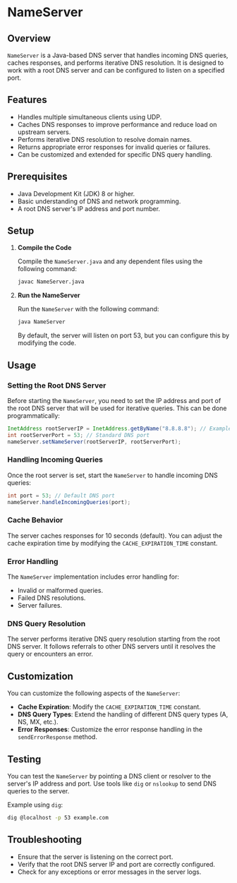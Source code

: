 # NameServer

## Overview

`NameServer` is a Java-based DNS server that handles incoming DNS queries, caches responses, and performs iterative DNS resolution. It is designed to work with a root DNS server and can be configured to listen on a specified port.

## Features

- Handles multiple simultaneous clients using UDP.
- Caches DNS responses to improve performance and reduce load on upstream servers.
- Performs iterative DNS resolution to resolve domain names.
- Returns appropriate error responses for invalid queries or failures.
- Can be customized and extended for specific DNS query handling.

## Prerequisites

- Java Development Kit (JDK) 8 or higher.
- Basic understanding of DNS and network programming.
- A root DNS server's IP address and port number.

## Setup


1. **Compile the Code**

   Compile the `NameServer.java` and any dependent files using the following command:

   ```bash
   javac NameServer.java
   ```

2. **Run the NameServer**

   Run the `NameServer` with the following command:

   ```bash
   java NameServer
   ```

   By default, the server will listen on port 53, but you can configure this by modifying the code.

## Usage

### Setting the Root DNS Server

Before starting the `NameServer`, you need to set the IP address and port of the root DNS server that will be used for iterative queries. This can be done programmatically:

```java
InetAddress rootServerIP = InetAddress.getByName("8.8.8.8"); // Example using Google DNS
int rootServerPort = 53; // Standard DNS port
nameServer.setNameServer(rootServerIP, rootServerPort);
```

### Handling Incoming Queries

Once the root server is set, start the `NameServer` to handle incoming DNS queries:

```java
int port = 53; // Default DNS port
nameServer.handleIncomingQueries(port);
```

### Cache Behavior

The server caches responses for 10 seconds (default). You can adjust the cache expiration time by modifying the `CACHE_EXPIRATION_TIME` constant.

### Error Handling

The `NameServer` implementation includes error handling for:

- Invalid or malformed queries.
- Failed DNS resolutions.
- Server failures.

### DNS Query Resolution

The server performs iterative DNS query resolution starting from the root DNS server. It follows referrals to other DNS servers until it resolves the query or encounters an error.

## Customization

You can customize the following aspects of the `NameServer`:

- **Cache Expiration**: Modify the `CACHE_EXPIRATION_TIME` constant.
- **DNS Query Types**: Extend the handling of different DNS query types (A, NS, MX, etc.).
- **Error Responses**: Customize the error response handling in the `sendErrorResponse` method.

## Testing

You can test the `NameServer` by pointing a DNS client or resolver to the server's IP address and port. Use tools like `dig` or `nslookup` to send DNS queries to the server.

Example using `dig`:

```bash
dig @localhost -p 53 example.com
```

## Troubleshooting

- Ensure that the server is listening on the correct port.
- Verify that the root DNS server IP and port are correctly configured.
- Check for any exceptions or error messages in the server logs.
